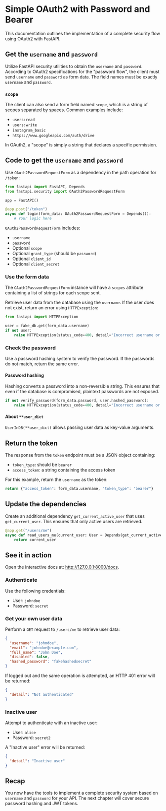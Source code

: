 # Simple OAuth2 with Password and Bearer

This documentation outlines the implementation of a complete security flow using OAuth2 with FastAPI.

## Get the `username` and `password`

Utilize FastAPI security utilities to obtain the `username` and `password`. According to OAuth2 specifications for the "password flow", the client must send `username` and `password` as form data. The field names must be exactly `username` and `password`.

### `scope`

The client can also send a form field named `scope`, which is a string of scopes separated by spaces. Common examples include:

- `users:read`
- `users:write`
- `instagram_basic`
- `https://www.googleapis.com/auth/drive`

In OAuth2, a "scope" is simply a string that declares a specific permission.

## Code to get the `username` and `password`

Use `OAuth2PasswordRequestForm` as a dependency in the path operation for `/token`:

```Python
from fastapi import FastAPI, Depends
from fastapi.security import OAuth2PasswordRequestForm

app = FastAPI()

@app.post("/token")
async def login(form_data: OAuth2PasswordRequestForm = Depends()):
    # Your logic here
```

`OAuth2PasswordRequestForm` includes:

- `username`
- `password`
- Optional `scope`
- Optional `grant_type` (should be `password`)
- Optional `client_id`
- Optional `client_secret`

### Use the form data

The `OAuth2PasswordRequestForm` instance will have a `scopes` attribute containing a list of strings for each scope sent.

Retrieve user data from the database using the `username`. If the user does not exist, return an error using `HTTPException`:

```Python
from fastapi import HTTPException

user = fake_db.get(form_data.username)
if not user:
    raise HTTPException(status_code=400, detail="Incorrect username or password")
```

### Check the password

Use a password hashing system to verify the password. If the passwords do not match, return the same error.

#### Password hashing

Hashing converts a password into a non-reversible string. This ensures that even if the database is compromised, plaintext passwords are not exposed.

```Python
if not verify_password(form_data.password, user.hashed_password):
    raise HTTPException(status_code=400, detail="Incorrect username or password")
```

#### About `**user_dict`

`UserInDB(**user_dict)` allows passing user data as key-value arguments.

## Return the token

The response from the `token` endpoint must be a JSON object containing:

- `token_type`: should be `bearer`
- `access_token`: a string containing the access token

For this example, return the `username` as the token:

```Python
return {"access_token": form_data.username, "token_type": "bearer"}
```

## Update the dependencies

Create an additional dependency `get_current_active_user` that uses `get_current_user`. This ensures that only active users are retrieved.

```Python
@app.get("/users/me")
async def read_users_me(current_user: User = Depends(get_current_active_user)):
    return current_user
```

## See it in action

Open the interactive docs at: http://127.0.0.1:8000/docs.

### Authenticate

Use the following credentials:

- User: `johndoe`
- Password: `secret`

### Get your own user data

Perform a `GET` request to `/users/me` to retrieve user data:

```JSON
{
  "username": "johndoe",
  "email": "johndoe@example.com",
  "full_name": "John Doe",
  "disabled": false,
  "hashed_password": "fakehashedsecret"
}
```

If logged out and the same operation is attempted, an HTTP 401 error will be returned:

```JSON
{
  "detail": "Not authenticated"
}
```

### Inactive user

Attempt to authenticate with an inactive user:

- User: `alice`
- Password: `secret2`

A "Inactive user" error will be returned:

```JSON
{
  "detail": "Inactive user"
}
```

## Recap

You now have the tools to implement a complete security system based on `username` and `password` for your API. The next chapter will cover secure password hashing and JWT tokens.